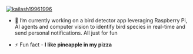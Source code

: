 <p align="left"> <a href="https://github-profile-trophy.vercel.app/?username=kailash19961996&theme=darkhub"><img src="https://github-profile-trophy.vercel.app/?username=kailash19961996&theme=darkhub" alt="kailash19961996" /></a> </p>

- 🔭 I’m currently working on a bird detector app leveraging Raspberry Pi, AI agents and computer vision to identify bird species in real-time and send personal notifications. All just for fun

- ⚡ Fun fact - **I like pineapple in my pizza**






